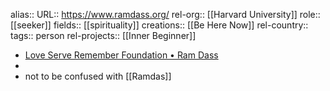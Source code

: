 alias::
URL:: https://www.ramdass.org/
rel-org:: [[Harvard University]]
role:: [[seeker]]
fields:: [[spirituality]]
creations:: [[Be Here Now]]
rel-country::
tags:: person
rel-projects:: [[Inner Beginner]]


- [Love Serve Remember Foundation • Ram Dass](https://www.ramdass.org/)
-
- not to be confused with [[Ramdas]]
